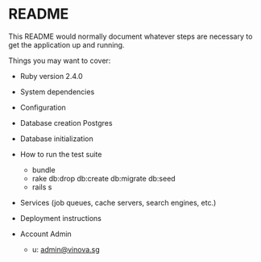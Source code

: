# README

This README would normally document whatever steps are necessary to get the
application up and running.

Things you may want to cover:

* Ruby version 2.4.0

* System dependencies

* Configuration

* Database creation Postgres

* Database initialization

* How to run the test suite
  - bundle
  - rake db:drop db:create db:migrate db:seed
  - rails s

* Services (job queues, cache servers, search engines, etc.)

* Deployment instructions

* Account Admin
  - u: admin@vinova.sg
